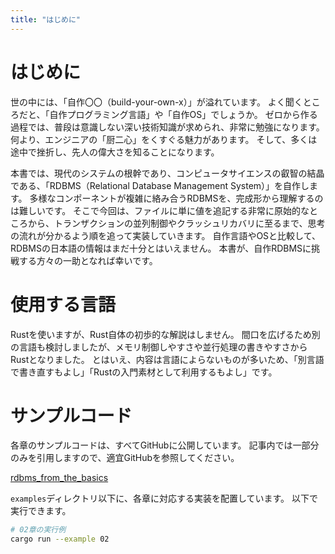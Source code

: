 ```yaml
---
title: "はじめに"
---
```


# はじめに

世の中には、「自作〇〇（build-your-own-x）」が溢れています。
よく聞くところだと、「自作プログラミング言語」や「自作OS」でしょうか。
ゼロから作る過程では、普段は意識しない深い技術知識が求められ、非常に勉強になります。
何より、エンジニアの「厨二心」をくすぐる魅力があります。
そして、多くは途中で挫折し、先人の偉大さを知ることになります。

本書では、現代のシステムの根幹であり、コンピュータサイエンスの叡智の結晶である、「RDBMS（Relational Database Management System）」を自作します。
多様なコンポーネントが複雑に絡み合うRDBMSを、完成形から理解するのは難しいです。
そこで今回は、ファイルに単に値を追記する非常に原始的なところから、トランザクションの並列制御やクラッシュリカバリに至るまで、思考の流れが分かるよう順を追って実装していきます。
自作言語やOSと比較して、RDBMSの日本語の情報はまだ十分とはいえません。
本書が、自作RDBMSに挑戦する方々の一助となれば幸いです。

# 使用する言語

Rustを使いますが、Rust自体の初歩的な解説はしません。
間口を広げるため別の言語も検討しましたが、メモリ制御しやすさや並行処理の書きやすさからRustとなりました。
とはいえ、内容は言語によらないものが多いため、「別言語で書き直すもよし」「Rustの入門素材として利用するもよし」です。

# サンプルコード

各章のサンプルコードは、すべてGitHubに公開しています。
記事内では一部分のみを引用しますので、適宜GitHubを参照してください。

[rdbms_from_the_basics](https://github.com/gtnao/rdbms_from_the_basics)

`examples`ディレクトリ以下に、各章に対応する実装を配置しています。
以下で実行できます。

```bash
# 02章の実行例
cargo run --example 02
```
